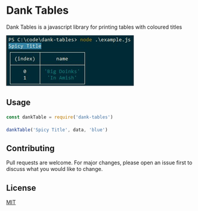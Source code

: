 # Dank Tables

Dank Tables is a javascript library for printing tables with coloured titles

![Screenshot](example.jpg)

## Usage

```javascript
const dankTable = require('dank-tables')

dankTable('Spicy Title', data, 'blue')
```

## Contributing
Pull requests are welcome. For major changes, please open an issue first to discuss what you would like to change.

## License
[MIT](https://choosealicense.com/licenses/mit/)